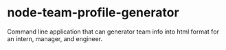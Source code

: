 # node-team-profile-generator

Command line application that can generator team info into html format for an intern, manager, and engineer. 
